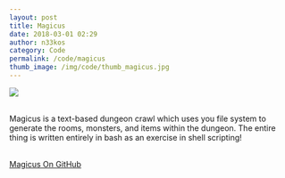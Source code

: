```yaml
---
layout: post
title: Magicus
date: 2018-03-01 02:29
author: n33kos
category: Code
permalink: /code/magicus
thumb_image: /img/code/thumb_magicus.jpg
---
```


<div class="margin-bottom-15">
	<div class="margin-bottom-15">
    <img src="/img/code/thumb_magicus.jpg">
    <br>
    <br>
		<p>
      Magicus is a text-based dungeon crawl which uses you file system to generate the rooms, monsters, and items within the dungeon. The entire thing is written entirely in bash as an exercise in shell scripting!
		</p>
		<br>
		<a href="https://github.com/n33kos/magicus" title="Magicus On GitHub" target="_blank" class="font-16 bold margin-bottom-15 underline">Magicus On GitHub</a>
		<br>
	</div>
</div>
